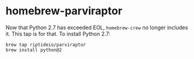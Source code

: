 # homebrew-parviraptor

Now that Python 2.7 has exceeded EOL, `homebrew-crew` no longer includes it. This tap is for that. To install Python 2.7:

    brew tap riptideio/parviraptor
    brew install python@2
